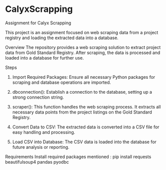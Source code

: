 # CalyxScrapping
Assignment for Calyx Scrapping

This project is an assignment focused on web scraping data from a project registry and loading the extracted data into a database.

Overview
  The repository provides a web scraping solution to extract project data from Gold Standard Registry. After scraping, the data is processed and loaded into a database for further use.

Steps
  1) Import Required Packages: Ensure all necessary Python packages for scraping and database operations are imported.

  2) dbconnection(): Establish a connection to the database, setting up a strong connection string.

  3) scraper(): This function handles the web scraping process. It extracts all necessary data points from the project listings on the Gold Standard Registry.

  4) Convert Data to CSV: The extracted data is converted into a CSV file for easy handling and processing.

  5) Load CSV into Database: The CSV data is loaded into the database for future analysis or reporting.


Requirements
  Install required packages mentioned : pip install requests beautifulsoup4 pandas pyodbc
